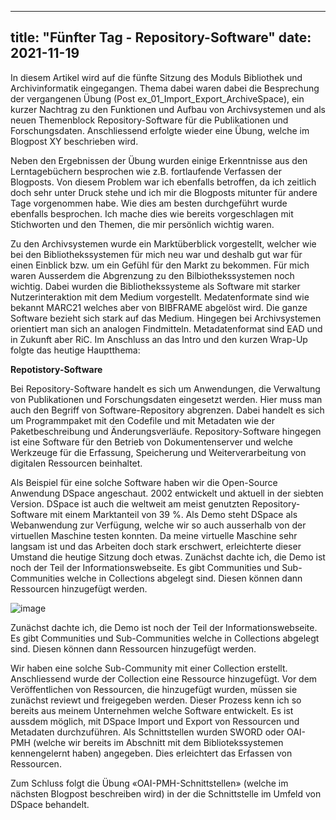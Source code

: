 
---
title: "Fünfter Tag - Repository-Software"
date: 2021-11-19
---

In diesem Artikel wird auf die fünfte Sitzung des Moduls Bibliothek und Archivinformatik eingegangen. Thema dabei waren dabei die Besprechung der vergangenen Übung (Post ex_01_Import_Export_ArchiveSpace), ein kurzer Nachtrag zu den Funktionen und Aufbau von Archivsystemen und als neuen Themenblock Repository-Software für die Publikationen und Forschungsdaten. Anschliessend erfolgte wieder eine Übung, welche im Blogpost XY beschrieben wird.

Neben den Ergebnissen der Übung wurden einige Erkenntnisse aus den Lerntagebüchern besprochen wie z.B. fortlaufende Verfassen der Blogposts. Von diesem Problem war ich ebenfalls betroffen, da ich zeitlich doch sehr unter Druck stehe und ich mir die Blogposts mitunter für andere Tage vorgenommen habe. Wie dies am besten durchgeführt wurde ebenfalls besprochen. Ich mache dies wie bereits vorgeschlagen mit Stichworten und den Themen, die mir persönlich wichtig waren. 

Zu den Archivsystemen wurde ein Marktüberblick vorgestellt, welcher wie bei den Bibliothekssystemen für mich neu war und deshalb gut war für einen Einblick bzw. um ein Gefühl für den Markt zu bekommen. Für mich waren Ausserdem die Abgrenzung zu den Bilbiothekssystemen noch wichtig. Dabei wurden die Bibliothekssysteme als Software mit starker Nutzerinteraktion mit dem Medium vorgestellt. Medatenformate sind wie bekannt MARC21 welches aber von BIBFRAME abgelöst wird. Die ganze Software bezieht sich stark auf das Medium. Hingegen bei Archivsystemen orientiert man sich an analogen Findmitteln. Metadatenformat sind EAD und in Zukunft aber RiC.  Im Anschluss an das Intro und den kurzen Wrap-Up folgte das heutige Hauptthema:

**Repotistory-Software**

Bei Repository-Software handelt es sich um Anwendungen, die Verwaltung von Publikationen und Forschungsdaten eingesetzt werden. Hier muss man auch den Begriff von Software-Repository abgrenzen. Dabei handelt es sich um Programmpaket mit den Codefile und mit Metadaten wie der Paketbeschreibung und Änderungsverläufe. Repository-Software hingegen ist eine Software für den Betrieb von Dokumentenserver und welche Werkzeuge für die Erfassung, Speicherung und Weiterverarbeitung von digitalen Ressourcen beinhaltet. 

Als Beispiel für eine solche Software haben wir die Open-Source Anwendung DSpace angeschaut. 2002 entwickelt und aktuell in der siebten Version. DSpace ist auch die weltweit am meist genutzten Repository-Software mit einem Marktanteil von 39 %. Als Demo steht DSpace als Webanwendung zur Verfügung, welche wir so auch ausserhalb von der virtuellen Maschine testen konnten. Da meine virtuelle Maschine sehr langsam ist und das Arbeiten doch stark erschwert, erleichterte dieser Umstand die heutige Sitzung doch etwas. 
Zunächst dachte ich, die Demo ist noch der Teil der Informationswebseite. Es gibt Communities und Sub-Communities welche in Collections abgelegt sind. Diesen können dann Ressourcen hinzugefügt werden. 

![image](https://user-images.githubusercontent.com/71718724/150856718-9c8dfa8e-a02f-4d66-9226-c04dbcdfa3a4.png)


Zunächst dachte ich, die Demo ist noch der Teil der Informationswebseite. Es gibt Communities und Sub-Communities welche in Collections abgelegt sind. Diesen können dann Ressourcen hinzugefügt werden. 
 
Wir haben eine solche Sub-Community mit einer Collection erstellt. Anschliessend wurde der Collection eine Ressource hinzugefügt. Vor dem Veröffentlichen von Ressourcen, die hinzugefügt wurden, müssen sie zunächst reviewt und freigegeben werden. Dieser Prozess kenn ich so bereits aus meinem Unternehmen welche Software entwickelt. Es ist aussdem möglich, mit DSpace Import und Export von Ressourcen und Metadaten durchzuführen. Als Schnittstellen wurden SWORD oder OAI-PMH (welche wir bereits im Abschnitt mit dem Bibliotekssystemen kennengelernt haben) angegeben. Dies erleichtert das Erfassen von Ressourcen. 

Zum Schluss folgt die Übung «OAI-PMH-Schnittstellen» (welche im nächsten Blogpost beschreiben wird) in der die Schnittstelle im Umfeld von DSpace behandelt. 
